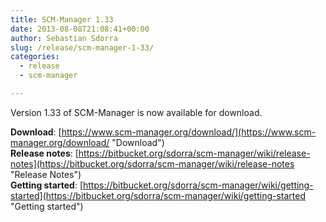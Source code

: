 ```yaml
---
title: SCM-Manager 1.33
date: 2013-08-08T21:08:41+00:00
author: Sebastian Sdorra
slug: /release/scm-manager-1-33/
categories:
  - release
  - scm-manager

---
```

Version 1.33 of SCM-Manager is now available for download.

**Download**: [https://www.scm-manager.org/download/](https://www.scm-manager.org/download/ "Download")  
**Release notes**: [https://bitbucket.org/sdorra/scm-manager/wiki/release-notes](https://bitbucket.org/sdorra/scm-manager/wiki/release-notes "Release Notes")  
**Getting started**: [https://bitbucket.org/sdorra/scm-manager/wiki/getting-started](https://bitbucket.org/sdorra/scm-manager/wiki/getting-started "Getting started")
